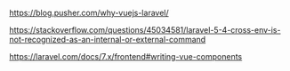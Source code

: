 https://blog.pusher.com/why-vuejs-laravel/

https://stackoverflow.com/questions/45034581/laravel-5-4-cross-env-is-not-recognized-as-an-internal-or-external-command

https://laravel.com/docs/7.x/frontend#writing-vue-components